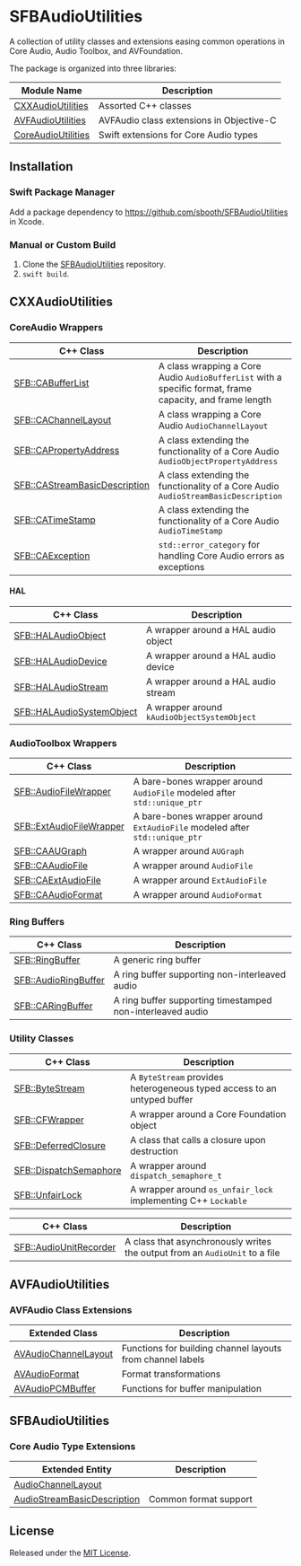 # SFBAudioUtilities

A collection of utility classes and extensions easing common operations in Core Audio, Audio Toolbox, and AVFoundation.

The package is organized into three libraries:

| Module Name | Description |
| --- | --- |
| [CXXAudioUtilities](#cxxaudioutilities) | Assorted C++ classes |
| [AVFAudioUtilities](#avfaudioutilities) | AVFAudio class extensions in Objective-C |
| [CoreAudioUtilities](#coreaudioutilities) | Swift extensions for Core Audio types |

## Installation

### Swift Package Manager

Add a package dependency to https://github.com/sbooth/SFBAudioUtilities in Xcode.

### Manual or Custom Build

1. Clone the [SFBAudioUtilities](https://github.com/sbooth/SFBAudioUtilities) repository.
2. `swift build`.

## CXXAudioUtilities

### CoreAudio Wrappers

| C++ Class | Description |
| --- | --- |
| [SFB::CABufferList](SFBCABufferList.hpp) | A class wrapping a Core Audio `AudioBufferList` with a specific format, frame capacity, and frame length |
| [SFB::CAChannelLayout](SFBCAChannelLayout.hpp) | A class wrapping a Core Audio `AudioChannelLayout` |
| [SFB::CAPropertyAddress](SFBCAPropertyAddress.hpp) | A class extending the functionality of a Core Audio `AudioObjectPropertyAddress` |
| [SFB::CAStreamBasicDescription](SFBCAStreamBasicDescription.hpp) | A class extending the functionality of a Core Audio `AudioStreamBasicDescription` |
| [SFB::CATimeStamp](SFBCATimeStamp.hpp) | A class extending the functionality of a Core Audio `AudioTimeStamp` |
| [SFB::CAException](SFBCAException.hpp) | `std::error_category` for handling Core Audio errors as exceptions |

#### HAL

| C++ Class | Description |
| --- | --- |
| [SFB::HALAudioObject](SFBHALAudioObject.hpp) | A wrapper around a HAL audio object |
| [SFB::HALAudioDevice](SFBHALAudioDevice.hpp) | A wrapper around a HAL audio device |
| [SFB::HALAudioStream](SFBHALAudioStream.hpp) | A wrapper around a HAL audio stream |
| [SFB::HALAudioSystemObject](SFBHALAudioSystemObject.hpp) | A wrapper around `kAudioObjectSystemObject` |

### AudioToolbox Wrappers

| C++ Class | Description |
| --- | --- |
| [SFB::AudioFileWrapper](SFBAudioFileWrapper.hpp) | A bare-bones wrapper around `AudioFile` modeled after `std::unique_ptr` |
| [SFB::ExtAudioFileWrapper](SFBExtAudioFileWrapper.hpp) | A bare-bones wrapper around `ExtAudioFile` modeled after `std::unique_ptr` |
| [SFB::CAAUGraph](SFBCAAUGraph.hpp) | A wrapper around `AUGraph` |
| [SFB::CAAudioFile](SFBCAAudioFile.hpp) | A wrapper around `AudioFile` |
| [SFB::CAExtAudioFile](SFBCAExtAudioFile.hpp) | A wrapper around `ExtAudioFile` |
| [SFB::CAAudioFormat](SFBCAAudioFormat.hpp) | A wrapper around `AudioFormat` |

### Ring Buffers

| C++ Class | Description |
| --- | --- |
| [SFB::RingBuffer](SFBRingBuffer.hpp) | A generic ring buffer |
| [SFB::AudioRingBuffer](SFBAudioRingBuffer.hpp) | A ring buffer supporting non-interleaved audio |
| [SFB::CARingBuffer](SFBCARingBuffer.hpp) | A ring buffer supporting timestamped non-interleaved audio |

### Utility Classes

| C++ Class | Description |
| --- | --- |
| [SFB::ByteStream](SFBByteStream.hpp) | A `ByteStream` provides heterogeneous typed access to an untyped buffer |
| [SFB::CFWrapper](SFBCFWrapper.hpp) | A wrapper around a Core Foundation object |
| [SFB::DeferredClosure](SFBDeferredClosure.hpp) | A class that calls a closure upon destruction |
| [SFB::DispatchSemaphore](SFBDispatchSemaphore.hpp) | A wrapper around `dispatch_semaphore_t` |
| [SFB::UnfairLock](SFBUnfairLock.hpp) | A wrapper around `os_unfair_lock` implementing C++ `Lockable` |

| C++ Class | Description |
| --- | --- |
| [SFB::AudioUnitRecorder](SFBAudioUnitRecorder.hpp) | A class that asynchronously writes the output from an `AudioUnit` to a file |

## AVFAudioUtilities

### AVFAudio Class Extensions

| Extended Class | Description |
| --- | --- |
| [AVAudioChannelLayout](AVAudioChannelLayout+SFBChannelLabels.h) | Functions for building channel layouts from channel labels |
| [AVAudioFormat](AVAudioFormat+SFBFormatTransformation.h) | Format transformations |
| [AVAudioPCMBuffer](AVAudioPCMBuffer+SFBBufferUtilities.h) | Functions for buffer manipulation |

## SFBAudioUtilities

### Core Audio Type Extensions

| Extended Entity | Description |
| --- | --- |
| [AudioChannelLayout](AudioChannelLayout+SFBExtensions.swift) | |
| [AudioStreamBasicDescription](AudioStreamBasicDescription+SFBExtensions.swift) | Common format support |

## License

Released under the [MIT License](https://github.com/sbooth/SFBAudioUtilities/blob/main/LICENSE.txt).
